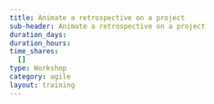 ```yaml
---
title: Animate a retrospective on a project
sub-header: Animate a retrospective on a project
duration_days:
duration_hours:
time_shares:
  []
type: Workshop
category: agile
layout: training
---
```

